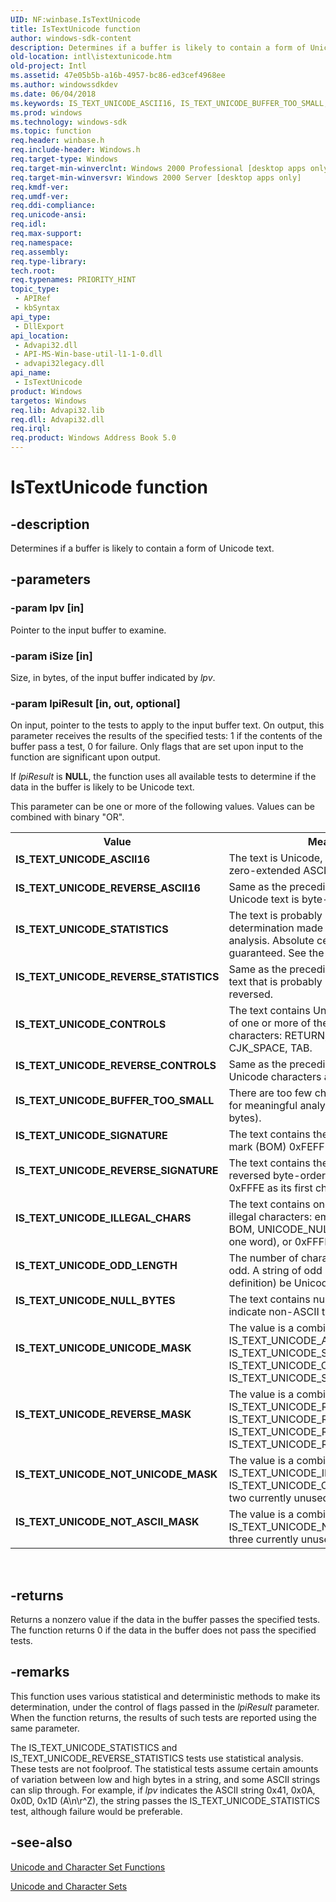 ```yaml
---
UID: NF:winbase.IsTextUnicode
title: IsTextUnicode function
author: windows-sdk-content
description: Determines if a buffer is likely to contain a form of Unicode text.
old-location: intl\istextunicode.htm
old-project: Intl
ms.assetid: 47e05b5b-a16b-4957-bc86-ed3cef4968ee
ms.author: windowssdkdev
ms.date: 06/04/2018
ms.keywords: IS_TEXT_UNICODE_ASCII16, IS_TEXT_UNICODE_BUFFER_TOO_SMALL, IS_TEXT_UNICODE_CONTROLS, IS_TEXT_UNICODE_ILLEGAL_CHARS, IS_TEXT_UNICODE_NOT_ASCII_MASK, IS_TEXT_UNICODE_NOT_UNICODE_MASK, IS_TEXT_UNICODE_NULL_BYTES, IS_TEXT_UNICODE_ODD_LENGTH, IS_TEXT_UNICODE_REVERSE_ASCII16, IS_TEXT_UNICODE_REVERSE_CONTROLS, IS_TEXT_UNICODE_REVERSE_MASK, IS_TEXT_UNICODE_REVERSE_SIGNATURE, IS_TEXT_UNICODE_REVERSE_STATISTICS, IS_TEXT_UNICODE_SIGNATURE, IS_TEXT_UNICODE_STATISTICS, IS_TEXT_UNICODE_UNICODE_MASK, IsTextUnicode, IsTextUnicode function [Internationalization for Windows Applications], _win32_IsTextUnicode, intl.istextunicode, winbase/IsTextUnicode
ms.prod: windows
ms.technology: windows-sdk
ms.topic: function
req.header: winbase.h
req.include-header: Windows.h
req.target-type: Windows
req.target-min-winverclnt: Windows 2000 Professional [desktop apps only]
req.target-min-winversvr: Windows 2000 Server [desktop apps only]
req.kmdf-ver: 
req.umdf-ver: 
req.ddi-compliance: 
req.unicode-ansi: 
req.idl: 
req.max-support: 
req.namespace: 
req.assembly: 
req.type-library: 
tech.root: 
req.typenames: PRIORITY_HINT
topic_type:
 - APIRef
 - kbSyntax
api_type:
 - DllExport
api_location:
 - Advapi32.dll
 - API-MS-Win-base-util-l1-1-0.dll
 - advapi32legacy.dll
api_name:
 - IsTextUnicode
product: Windows
targetos: Windows
req.lib: Advapi32.lib
req.dll: Advapi32.dll
req.irql: 
req.product: Windows Address Book 5.0
---
```


# IsTextUnicode function


## -description


Determines if a buffer is likely to contain a form of Unicode text.


## -parameters




### -param lpv [in]

Pointer to the input buffer to examine.


### -param iSize [in]

Size, in bytes, of the input buffer indicated by <i>lpv</i>.


### -param lpiResult [in, out, optional]

On input, pointer to the tests to apply to the input buffer text. On output, this parameter receives the results of the specified tests: 1 if the contents of the buffer pass a test, 0 for failure. Only flags that are set upon input to the function are significant upon output.

If <i>lpiResult</i> is <b>NULL</b>, the function uses all available tests to determine if the data in the buffer is likely to be Unicode text.

This parameter can be one or more of the following values. Values can be combined with binary "OR".

<table>
<tr>
<th>Value</th>
<th>Meaning</th>
</tr>
<tr>
<td width="40%"><a id="IS_TEXT_UNICODE_ASCII16"></a><a id="is_text_unicode_ascii16"></a><dl>
<dt><b>IS_TEXT_UNICODE_ASCII16</b></dt>
</dl>
</td>
<td width="60%">
The text is Unicode, and contains only zero-extended ASCII values/characters.

</td>
</tr>
<tr>
<td width="40%"><a id="IS_TEXT_UNICODE_REVERSE_ASCII16"></a><a id="is_text_unicode_reverse_ascii16"></a><dl>
<dt><b>IS_TEXT_UNICODE_REVERSE_ASCII16</b></dt>
</dl>
</td>
<td width="60%">
Same as the preceding, except that the Unicode text is byte-reversed.

</td>
</tr>
<tr>
<td width="40%"><a id="IS_TEXT_UNICODE_STATISTICS"></a><a id="is_text_unicode_statistics"></a><dl>
<dt><b>IS_TEXT_UNICODE_STATISTICS</b></dt>
</dl>
</td>
<td width="60%">
The text is probably Unicode, with the determination made by applying statistical analysis. Absolute certainty is not guaranteed. See the Remarks section.

</td>
</tr>
<tr>
<td width="40%"><a id="IS_TEXT_UNICODE_REVERSE_STATISTICS"></a><a id="is_text_unicode_reverse_statistics"></a><dl>
<dt><b>IS_TEXT_UNICODE_REVERSE_STATISTICS</b></dt>
</dl>
</td>
<td width="60%">
Same as the preceding, except that the text that is probably Unicode is byte-reversed.

</td>
</tr>
<tr>
<td width="40%"><a id="IS_TEXT_UNICODE_CONTROLS"></a><a id="is_text_unicode_controls"></a><dl>
<dt><b>IS_TEXT_UNICODE_CONTROLS</b></dt>
</dl>
</td>
<td width="60%">
The text contains Unicode representations of one or more of these nonprinting characters: RETURN, LINEFEED, SPACE, CJK_SPACE, TAB.

</td>
</tr>
<tr>
<td width="40%"><a id="IS_TEXT_UNICODE_REVERSE_CONTROLS"></a><a id="is_text_unicode_reverse_controls"></a><dl>
<dt><b>IS_TEXT_UNICODE_REVERSE_CONTROLS</b></dt>
</dl>
</td>
<td width="60%">
Same as the preceding, except that the Unicode characters are byte-reversed.

</td>
</tr>
<tr>
<td width="40%"><a id="IS_TEXT_UNICODE_BUFFER_TOO_SMALL"></a><a id="is_text_unicode_buffer_too_small"></a><dl>
<dt><b>IS_TEXT_UNICODE_BUFFER_TOO_SMALL</b></dt>
</dl>
</td>
<td width="60%">
There are too few characters in the buffer for meaningful analysis (fewer than two bytes).

</td>
</tr>
<tr>
<td width="40%"><a id="IS_TEXT_UNICODE_SIGNATURE"></a><a id="is_text_unicode_signature"></a><dl>
<dt><b>IS_TEXT_UNICODE_SIGNATURE</b></dt>
</dl>
</td>
<td width="60%">
The text contains the Unicode byte-order mark (BOM) 0xFEFF as its first character.

</td>
</tr>
<tr>
<td width="40%"><a id="IS_TEXT_UNICODE_REVERSE_SIGNATURE"></a><a id="is_text_unicode_reverse_signature"></a><dl>
<dt><b>IS_TEXT_UNICODE_REVERSE_SIGNATURE</b></dt>
</dl>
</td>
<td width="60%">
The text contains the Unicode byte-reversed byte-order mark (Reverse BOM) 0xFFFE as its first character.

</td>
</tr>
<tr>
<td width="40%"><a id="IS_TEXT_UNICODE_ILLEGAL_CHARS"></a><a id="is_text_unicode_illegal_chars"></a><dl>
<dt><b>IS_TEXT_UNICODE_ILLEGAL_CHARS</b></dt>
</dl>
</td>
<td width="60%">
The text contains one of these Unicode-illegal characters: embedded Reverse BOM, UNICODE_NUL, CRLF (packed into one word), or 0xFFFF.

</td>
</tr>
<tr>
<td width="40%"><a id="IS_TEXT_UNICODE_ODD_LENGTH"></a><a id="is_text_unicode_odd_length"></a><dl>
<dt><b>IS_TEXT_UNICODE_ODD_LENGTH</b></dt>
</dl>
</td>
<td width="60%">
The number of characters in the string is odd. A string of odd length cannot (by definition) be Unicode text.

</td>
</tr>
<tr>
<td width="40%"><a id="IS_TEXT_UNICODE_NULL_BYTES"></a><a id="is_text_unicode_null_bytes"></a><dl>
<dt><b>IS_TEXT_UNICODE_NULL_BYTES</b></dt>
</dl>
</td>
<td width="60%">
The text contains null bytes, which indicate non-ASCII text.

</td>
</tr>
<tr>
<td width="40%"><a id="IS_TEXT_UNICODE_UNICODE_MASK"></a><a id="is_text_unicode_unicode_mask"></a><dl>
<dt><b>IS_TEXT_UNICODE_UNICODE_MASK</b></dt>
</dl>
</td>
<td width="60%">
The value is a combination of IS_TEXT_UNICODE_ASCII16, IS_TEXT_UNICODE_STATISTICS, IS_TEXT_UNICODE_CONTROLS, IS_TEXT_UNICODE_SIGNATURE.

</td>
</tr>
<tr>
<td width="40%"><a id="IS_TEXT_UNICODE_REVERSE_MASK"></a><a id="is_text_unicode_reverse_mask"></a><dl>
<dt><b>IS_TEXT_UNICODE_REVERSE_MASK</b></dt>
</dl>
</td>
<td width="60%">
The value is a combination of IS_TEXT_UNICODE_REVERSE_ASCII16, IS_TEXT_UNICODE_REVERSE_STATISTICS, IS_TEXT_UNICODE_REVERSE_CONTROLS, IS_TEXT_UNICODE_REVERSE_SIGNATURE.

</td>
</tr>
<tr>
<td width="40%"><a id="IS_TEXT_UNICODE_NOT_UNICODE_MASK"></a><a id="is_text_unicode_not_unicode_mask"></a><dl>
<dt><b>IS_TEXT_UNICODE_NOT_UNICODE_MASK</b></dt>
</dl>
</td>
<td width="60%">
The value is a combination of IS_TEXT_UNICODE_ILLEGAL_CHARS, IS_TEXT_UNICODE_ODD_LENGTH, and two currently unused bit flags.

</td>
</tr>
<tr>
<td width="40%"><a id="IS_TEXT_UNICODE_NOT_ASCII_MASK"></a><a id="is_text_unicode_not_ascii_mask"></a><dl>
<dt><b>IS_TEXT_UNICODE_NOT_ASCII_MASK</b></dt>
</dl>
</td>
<td width="60%">
The value is a combination of IS_TEXT_UNICODE_NULL_BYTES and three currently unused bit flags.

</td>
</tr>
</table>
 


## -returns



Returns a nonzero value if the data in the buffer passes the specified tests. The function returns 0 if the data in the buffer does not pass the specified tests.




## -remarks



This function uses various statistical and deterministic methods to make its determination, under the control of flags passed in the <i>lpiResult</i> parameter. When the function returns, the results of such tests are reported using the same parameter.

The IS_TEXT_UNICODE_STATISTICS and IS_TEXT_UNICODE_REVERSE_STATISTICS tests use statistical analysis. These tests are not foolproof. The statistical tests assume certain amounts of variation between low and high bytes in a string, and some ASCII strings can slip through. For example, if <i>lpv</i> indicates the ASCII string 0x41, 0x0A, 0x0D, 0x1D (A\n\r^Z), the string passes the IS_TEXT_UNICODE_STATISTICS test, although failure would be preferable.




## -see-also




<a href="https://msdn.microsoft.com/1799f5da-1391-4b6e-ac13-718017a77557">Unicode and Character Set Functions</a>



<a href="https://msdn.microsoft.com/8c1c6582-b58c-4008-9ce5-208acc191d9f">Unicode and Character Sets</a>
 

 


